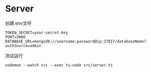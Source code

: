 Server
===

创建.env文件
```text
TOKEN_SECRET=your-secret-key
PORT=3000
DATABASE_URL=mongodb://username:password@ip:27017/databaseName?authSource=admin
```

测试运行
```shell
nodemon --watch src --exec ts-node src/server.ts 
```
